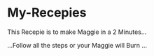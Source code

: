 # My-Recepies

This Recepie is to make Maggie in a 2 Minutes...

...Follow all the steps or your Maggie will Burn ...